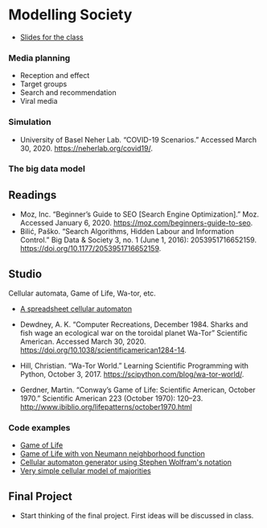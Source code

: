 # Modelling Society
- [Slides for the class](https://github.com/jbenno/nyuad_politics_of_code/blob/master/slides/Week_09.pdf)

### Media planning
- Reception and effect
- Target groups
- Search and recommendation
- Viral media

### Simulation
- University of Basel Neher Lab. “COVID-19 Scenarios.” Accessed March 30, 2020. https://neherlab.org/covid19/.

### The big data model

## Readings
- Moz, Inc. “Beginner’s Guide to SEO [Search Engine Optimization].” Moz. Accessed January 6, 2020. https://moz.com/beginners-guide-to-seo.
- Bilić, Paško. “Search Algorithms, Hidden Labour and Information Control.” Big Data & Society 3, no. 1 (June 1, 2016): 2053951716652159. https://doi.org/10.1177/2053951716652159.

## Studio
Cellular automata, Game of Life, Wa-tor, etc.  

- [A spreadsheet cellular automaton](https://docs.google.com/spreadsheets/d/16cXxcIMm4QZfOd4sysiY2l6kyIhhuKfZoKNbCqOvzaI/edit?usp=sharing)


- Dewdney, A. K. “Computer Recreations, December 1984. Sharks and fish wage an ecological war on the toroidal planet Wa-Tor” Scientific American. Accessed March 30, 2020. https://doi.org/10.1038/scientificamerican1284-14.
- Hill, Christian. “Wa-Tor World.” Learning Scientific Programming with Python, October 3, 2017. https://scipython.com/blog/wa-tor-world/.
- Gerdner, Martin. “Conway’s Game of Life: Scientific American, October 1970.” Scientific American 223 (October 1970): 120–23. http://www.ibiblio.org/lifepatterns/october1970.html  

### Code examples
- [Game of Life](https://editor.p5js.org/jbenno/sketches/i2dKEMlfq)
- [Game of Life with von Neumann neighborhood function](https://editor.p5js.org/jbenno/sketches/Zj2sz5oKU)
- [Cellular automaton generator using Stephen Wolfram's notation](https://editor.p5js.org/jbenno/sketches/cPIfc45wN)
- [Very simple cellular model of majorities](https://editor.p5js.org/jbenno/sketches/fV155lLmf)


## Final Project
- Start thinking of the final project. First ideas will be discussed in class.